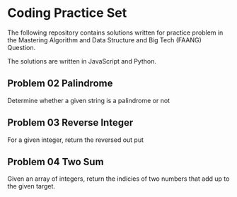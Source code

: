 # Coding Practice Set

The following repository contains solutions written for practice problem in the Mastering Algorithm and Data Structure and Big Tech (FAANG) Question.

The solutions are written in JavaScript and Python.

## Problem 02 Palindrome

Determine whether a given string is a palindrome or not

## Problem 03 Reverse Integer

For a given integer, return the reversed out put

## Problem 04 Two Sum

Given an array of integers, return the indicies of two numbers that add up to the given target.
